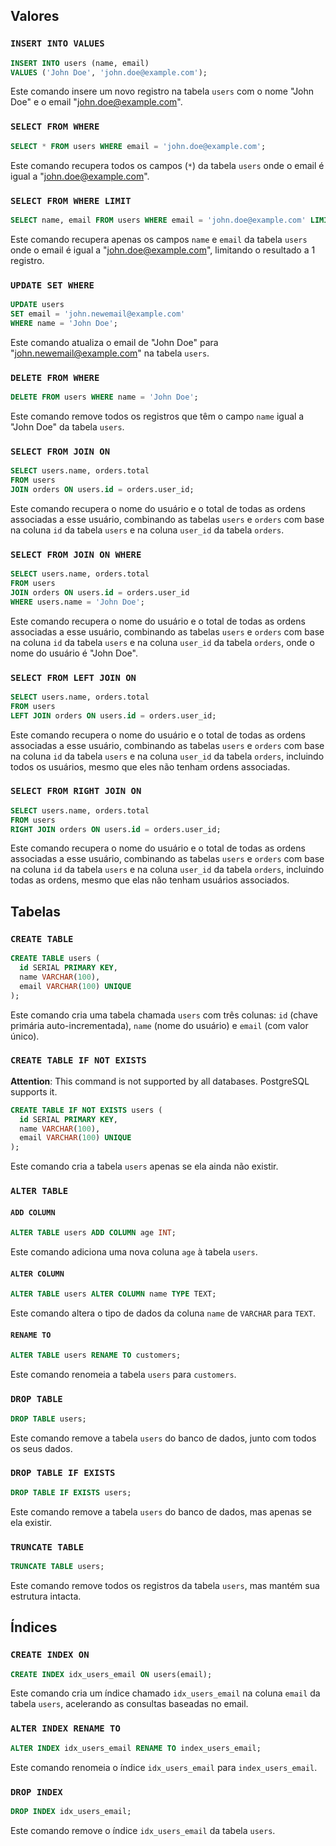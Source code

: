 ## Valores

### `INSERT INTO VALUES`
```sql
INSERT INTO users (name, email) 
VALUES ('John Doe', 'john.doe@example.com');
```

Este comando insere um novo registro na tabela `users` com o nome "John Doe" e o email "john.doe@example.com".

### `SELECT FROM WHERE`
   
```sql
SELECT * FROM users WHERE email = 'john.doe@example.com';
```

Este comando recupera todos os campos (`*`) da tabela `users` onde o email é igual a "john.doe@example.com".

### `SELECT FROM WHERE LIMIT`

```sql
SELECT name, email FROM users WHERE email = 'john.doe@example.com' LIMIT 1;
```
   
Este comando recupera apenas os campos `name` e `email` da tabela `users` onde o email é igual a "john.doe@example.com", limitando o resultado a 1 registro.

### `UPDATE SET WHERE`

```sql
UPDATE users 
SET email = 'john.newemail@example.com' 
WHERE name = 'John Doe';
```

Este comando atualiza o email de "John Doe" para "john.newemail@example.com" na tabela `users`.

### `DELETE FROM WHERE`

```sql
DELETE FROM users WHERE name = 'John Doe';
```

Este comando remove todos os registros que têm o campo `name` igual a "John Doe" da tabela `users`.

### `SELECT FROM JOIN ON`

```sql
SELECT users.name, orders.total
FROM users
JOIN orders ON users.id = orders.user_id;
```

Este comando recupera o nome do usuário e o total de todas as ordens associadas a esse usuário, combinando as tabelas `users` e `orders` com base na coluna `id` da tabela `users` e na coluna `user_id` da tabela `orders`.

### `SELECT FROM JOIN ON WHERE`

```sql
SELECT users.name, orders.total
FROM users
JOIN orders ON users.id = orders.user_id
WHERE users.name = 'John Doe';
```

Este comando recupera o nome do usuário e o total de todas as ordens associadas a esse usuário, combinando as tabelas `users` e `orders` com base na coluna `id` da tabela `users` e na coluna `user_id` da tabela `orders`, onde o nome do usuário é "John Doe".

### `SELECT FROM LEFT JOIN ON`

```sql
SELECT users.name, orders.total
FROM users
LEFT JOIN orders ON users.id = orders.user_id;
```

Este comando recupera o nome do usuário e o total de todas as ordens associadas a esse usuário, combinando as tabelas `users` e `orders` com base na coluna `id` da tabela `users` e na coluna `user_id` da tabela `orders`, incluindo todos os usuários, mesmo que eles não tenham ordens associadas.

### `SELECT FROM RIGHT JOIN ON`

```sql
SELECT users.name, orders.total
FROM users
RIGHT JOIN orders ON users.id = orders.user_id;
```

Este comando recupera o nome do usuário e o total de todas as ordens associadas a esse usuário, combinando as tabelas `users` e `orders` com base na coluna `id` da tabela `users` e na coluna `user_id` da tabela `orders`, incluindo todas as ordens, mesmo que elas não tenham usuários associados.

## Tabelas

### `CREATE TABLE`

```sql
CREATE TABLE users (
  id SERIAL PRIMARY KEY,
  name VARCHAR(100),
  email VARCHAR(100) UNIQUE
);
```

Este comando cria uma tabela chamada `users` com três colunas: `id` (chave primária auto-incrementada), `name` (nome do usuário) e `email` (com valor único).

### `CREATE TABLE IF NOT EXISTS`

**Attention**: This command is not supported by all databases. PostgreSQL supports it.

```sql
CREATE TABLE IF NOT EXISTS users (
  id SERIAL PRIMARY KEY,
  name VARCHAR(100),
  email VARCHAR(100) UNIQUE
);
```

Este comando cria a tabela `users` apenas se ela ainda não existir.

### `ALTER TABLE`

#### `ADD COLUMN`

```sql
ALTER TABLE users ADD COLUMN age INT;
```

Este comando adiciona uma nova coluna `age` à tabela `users`.

#### `ALTER COLUMN`

```sql
ALTER TABLE users ALTER COLUMN name TYPE TEXT;
```

Este comando altera o tipo de dados da coluna `name` de `VARCHAR` para `TEXT`.

#### `RENAME TO`

```sql
ALTER TABLE users RENAME TO customers;
```

Este comando renomeia a tabela `users` para `customers`.

### `DROP TABLE`

```sql
DROP TABLE users;
```

Este comando remove a tabela `users` do banco de dados, junto com todos os seus dados.

### `DROP TABLE IF EXISTS`

```sql
DROP TABLE IF EXISTS users;
```

Este comando remove a tabela `users` do banco de dados, mas apenas se ela existir.

### `TRUNCATE TABLE`

```sql
TRUNCATE TABLE users;
```

Este comando remove todos os registros da tabela `users`, mas mantém sua estrutura intacta.

## Índices

### `CREATE INDEX ON`

```sql
CREATE INDEX idx_users_email ON users(email);
```

Este comando cria um índice chamado `idx_users_email` na coluna `email` da tabela `users`, acelerando as consultas baseadas no email.

### `ALTER INDEX RENAME TO`

```sql
ALTER INDEX idx_users_email RENAME TO index_users_email;
```

Este comando renomeia o índice `idx_users_email` para `index_users_email`.

### `DROP INDEX`

```sql
DROP INDEX idx_users_email;
```

Este comando remove o índice `idx_users_email` da tabela `users`.
